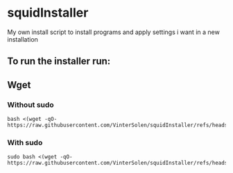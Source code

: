 # squidInstaller
My own install script to install programs and apply settings i want in a new installation


## To run the installer run:


## Wget
### Without sudo
```
bash <(wget -qO- https://raw.githubusercontent.com/VinterSolen/squidInstaller/refs/heads/main/main.bash)
```

### With sudo
```
sudo bash <(wget -qO- https://raw.githubusercontent.com/VinterSolen/squidInstaller/refs/heads/main/main.bash)
```
